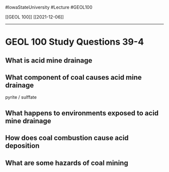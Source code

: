 
#IowaStateUniversity  #Lecture  #GEOL100

[[GEOL 100]] [[2021-12-06]]

---


# GEOL 100 Study Questions 39-4

## What is acid mine drainage 



## What component of coal causes acid mine drainage 

pyrite / sulffate 

## What happens to environments exposed to acid mine drainage 

## How does coal combustion cause acid deposition 

## What are some hazards of coal mining 

